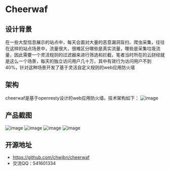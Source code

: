 # Cheerwaf
## 设计背景
在一些大型信息展示的站点中，每天会面对大量的恶意漏洞盲扫、爬虫采集，往往在这样的站点场景中，流量很大，很难区分哪些是真实流量，哪些是采集垃圾流量，因此需要一个灵活规则的过滤器来进行筛选和拦截，笔者当时所在的云财经就是这么一个场景，每天的独立访问用户几十万，其中有效行为访问用户不到40%，针对这种场景开发了基于灵活自定义规则的web应用防火墙
## 架构
cheerwaf是基于openresty设计的web应用防火墙，技术架构如下：
![image](https://raw.githubusercontent.com/chwjbn/cheerwaf/master/Doc/arc.png)
## 产品截图
![image](https://raw.githubusercontent.com/chwjbn/cheerwaf/master/Doc/w1.png)
![image](https://raw.githubusercontent.com/chwjbn/cheerwaf/master/Doc/w2.png)
![image](https://raw.githubusercontent.com/chwjbn/cheerwaf/master/Doc/w3.png)
![image](https://raw.githubusercontent.com/chwjbn/cheerwaf/master/Doc/w4.png)
## 开源地址
- https://github.com/chwjbn/cheerwaf
- 交流QQ：541601334
